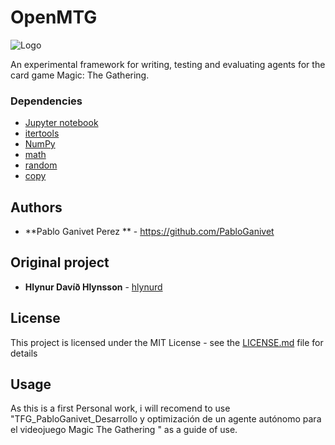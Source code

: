 
# OpenMTG
![Logo](https://github.com/PabloGanivet/OpenMTG.ai/assets/94707517/c2fe6fad-7ebd-45fc-98fc-774587c2a360)

An experimental framework for writing, testing and evaluating agents for the card game Magic: The Gathering.

### Dependencies

* [Jupyter notebook](http://jupyter.org/) 
* [itertools](https://docs.python.org/3/library/itertools.html)
* [NumPy](http://www.numpy.org/)
* [math](https://docs.python.org/3/library/math.html)
* [random](https://docs.python.org/3/library/random.html)
* [copy](https://docs.python.org/3/library/copy.html)

## Authors 
* **Pablo Ganivet Perez ** - https://github.com/PabloGanivet

## Original project

* **Hlynur Davíð Hlynsson** - [hlynurd](https://github.com/hlynurd)

## License

This project is licensed under the MIT License - see the [LICENSE.md](LICENSE.md) file for details

## Usage

As this is a first Personal work, i will recomend to use "TFG_PabloGanivet_Desarrollo y optimización de un agente autónomo para el videojuego Magic The Gathering " as a guide of use.

```
